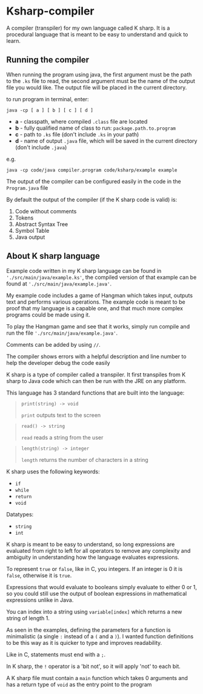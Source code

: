 # Ksharp-compiler
A compiler (transpiler) for my own language called K sharp. It is a procedural language that is meant to be easy to understand and quick to learn.

## Running the compiler

When running the program using java, the first argument must be the path to the `.ks` file to read, the second argument must be the name of the output file you would like. The output file will be placed in the current directory.

to run program in terminal, enter:

    java -cp [ a ] [ b ] [ c ] [ d ]
    
- **a** - classpath, where compiled `.class` file are located
- **b** - fully qualified name of class to run: `package.path.to.program`
- **c** - path to `.ks` file (don't include `.ks` in your path)
- **d** - name of output `.java` file, which will be saved in the current directory (don't include `.java`)

e.g.

    java -cp code/java compiler.program code/ksharp/example example

The output of the compiler can be configured easily in the code in the `Program.java` file

By default the output of the compiler (if the K sharp code is valid) is:
1. Code without comments
2. Tokens
3. Abstract Syntax Tree
4. Symbol Table
5. Java output

## About K sharp language

Example code written in my K sharp language can be found in `'./src/main/java/example.ks'`, the compiled version of that example can be found at `'./src/main/java/example.java'`.

My example code includes a game of Hangman which takes input, outputs text and performs various operations. The example code is meant to be proof that my language is a capable one, and that much more complex programs could be made using it.

To play the Hangman game and see that it works, simply run compile and run the file `'./src/main/java/example.java'`.

Comments can be added by using `//`.

The compiler shows errors with a helpful description and line number to help the developer debug the code easily

K sharp is a type of compiler called a transpiler. It first transpiles from K sharp to Java code which can then be run with the JRE on any platform.

This language has 3 standard functions that are built into the language:
>     print(string) -> void
> `print` outputs text to the screen

>     read() -> string
> `read` reads a string from the user

>     length(string) -> integer
> `length` returns the number of characters in a string

K sharp uses the following keywords: 
- `if`
- `while`
- `return`
- `void`

Datatypes:
- `string`
- `int`

K sharp is meant to be easy to understand, so long expressions are evaluated from right to left for all operators to remove any complexity and ambiguity in understanding how the language evaluates expressions.

To represent `true` or `false`, like in C, you integers. If an integer is 0 it is `false`, otherwise it is `true`.

Expressions that would evaluate to booleans simply evaluate to either 0 or 1, so you could still use the output of boolean expressions in mathematical expressions unlike in Java.

You can index into a string using `variable[index]` which returns a new string of length 1.

As seen in the examples, defining the parameters for a function is minimalistic (a single `:` instead of a `(` and a `)`). I wanted function definitions to be this way as it is quicker to type and improves readability.

Like in C, statements must end with a `;`.

In K sharp, the `!` operator is a 'bit not', so it will apply 'not' to each bit.

A K sharp file must contain a `main` function which takes 0 arguments and has a return type of `void` as the entry point to the program

